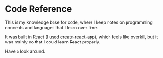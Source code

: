 # Code Reference

This is my knowledge base for code, where I keep notes on programming concepts and languages that I learn over time.

  It was built in React (I used [create-react-app](https://github.com/facebook/create-react-app)), which feels like overkill, but it was mainly so that I could learn React properly.

Have a look around.
